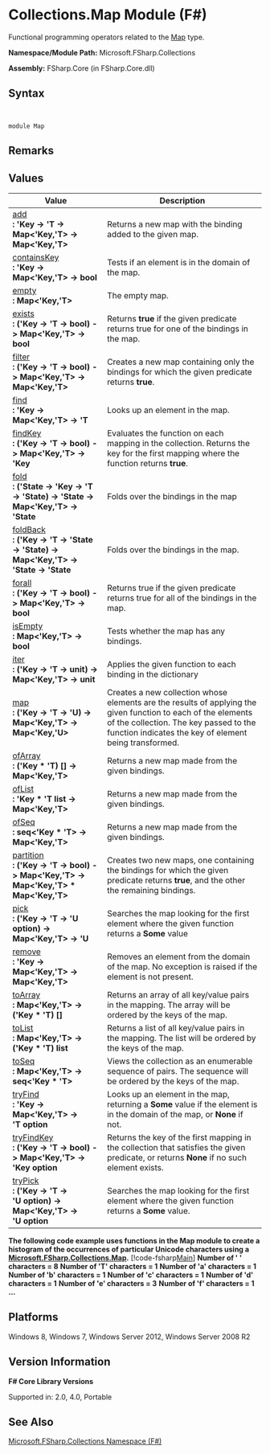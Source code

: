 # Collections.Map Module (F#)

Functional programming operators related to the [Map](http://msdn.microsoft.com/en-us/library/975316ea-55e3-4987-9994-90897ad45664) type.

**Namespace/Module Path:** Microsoft.FSharp.Collections

**Assembly:** FSharp.Core (in FSharp.Core.dll)


## Syntax


```


module Map

```



## Remarks

## Values


|Value|Description|
|-----|-----------|
|[add](http://msdn.microsoft.com/en-us/library/8cd69deb-e5c2-4e24-b63f-02b807d3e98d)<br />**: 'Key -&gt; 'T -&gt; Map&lt;'Key,'T&gt; -&gt; Map&lt;'Key,'T&gt;**|Returns a new map with the binding added to the given map.|
|[containsKey](http://msdn.microsoft.com/en-us/library/45364a26-984c-4cf8-844f-dad1121c012d)<br />**: 'Key -&gt; Map&lt;'Key,'T&gt; -&gt; bool**|Tests if an element is in the domain of the map.|
|[empty](http://msdn.microsoft.com/en-us/library/3b016bff-78fc-4439-ae8f-4d3eeecfa1c4)<br />**: Map&lt;'Key,'T&gt;**|The empty map.|
|[exists](http://msdn.microsoft.com/en-us/library/2f564fec-5be2-458c-877e-d90368d0e968)<br />**: ('Key -&gt; 'T -&gt; bool) -&gt; Map&lt;'Key,'T&gt; -&gt; bool**|Returns **true** if the given predicate returns true for one of the bindings in the map.|
|[filter](http://msdn.microsoft.com/en-us/library/2d678ca0-8ed9-42fa-8235-908c4b8208c3)<br />**: ('Key -&gt; 'T -&gt; bool) -&gt; Map&lt;'Key,'T&gt; -&gt; Map&lt;'Key,'T&gt;**|Creates a new map containing only the bindings for which the given predicate returns **true**.|
|[find](http://msdn.microsoft.com/en-us/library/fc984657-9e0f-4544-b7d1-da6572b5ae74)<br />**: 'Key -&gt; Map&lt;'Key,'T&gt; -&gt; 'T**|Looks up an element in the map.|
|[findKey](http://msdn.microsoft.com/en-us/library/34052cc7-a792-476a-8d66-1764493335e3)<br />**: ('Key -&gt; 'T -&gt; bool) -&gt; Map&lt;'Key,'T&gt; -&gt; 'Key**|Evaluates the function on each mapping in the collection. Returns the key for the first mapping where the function returns **true**.|
|[fold](http://msdn.microsoft.com/en-us/library/f7665840-e675-4762-9aa8-56a707fff1c1)<br />**: ('State -&gt; 'Key -&gt; 'T -&gt; 'State) -&gt; 'State -&gt; Map&lt;'Key,'T&gt; -&gt; 'State**|Folds over the bindings in the map|
|[foldBack](http://msdn.microsoft.com/en-us/library/c4b2dece-4d1c-42cd-8782-71f47a64e54f)<br />**: ('Key -&gt; 'T -&gt; 'State -&gt; 'State) -&gt; Map&lt;'Key,'T&gt; -&gt; 'State -&gt; 'State**|Folds over the bindings in the map.|
|[forall](http://msdn.microsoft.com/en-us/library/184ced53-597e-47e1-90d0-47926a81bf92)<br />**: ('Key -&gt; 'T -&gt; bool) -&gt; Map&lt;'Key,'T&gt; -&gt; bool**|Returns true if the given predicate returns true for all of the bindings in the map.|
|[isEmpty](http://msdn.microsoft.com/en-us/library/3e6efa6d-e028-48c9-bfc8-189d2e9b98c9)<br />**: Map&lt;'Key,'T&gt; -&gt; bool**|Tests whether the map has any bindings.|
|[iter](http://msdn.microsoft.com/en-us/library/63ba88a2-0d40-452b-8993-ec66e2ac978f)<br />**: ('Key -&gt; 'T -&gt; unit) -&gt; Map&lt;'Key,'T&gt; -&gt; unit**|Applies the given function to each binding in the dictionary|
|[map](http://msdn.microsoft.com/en-us/library/c47bdb4a-af6b-4317-8687-02379b81d4c9)<br />**: ('Key -&gt; 'T -&gt; 'U) -&gt; Map&lt;'Key,'T&gt; -&gt; Map&lt;'Key,'U&gt;**|Creates a new collection whose elements are the results of applying the given function to each of the elements of the collection. The key passed to the function indicates the key of element being transformed.|
|[ofArray](http://msdn.microsoft.com/en-us/library/614c77a4-2571-485c-b25d-9077bd1d2ab6)<br />**: ('Key &#42; 'T) [] -&gt; Map&lt;'Key,'T&gt;**|Returns a new map made from the given bindings.|
|[ofList](http://msdn.microsoft.com/en-us/library/baa7df23-d015-44b0-8f20-f4a3631dcc8f)<br />**: 'Key &#42; 'T list -&gt; Map&lt;'Key,'T&gt;**|Returns a new map made from the given bindings.|
|[ofSeq](http://msdn.microsoft.com/en-us/library/8449a3ef-b5a4-4731-904f-929c8efb1a2f)<br />**: seq&lt;'Key &#42; 'T&gt; -&gt; Map&lt;'Key,'T&gt;**|Returns a new map made from the given bindings.|
|[partition](http://msdn.microsoft.com/en-us/library/97896a64-ef03-43d2-9000-51cad86c2200)<br />**: ('Key -&gt; 'T -&gt; bool) -&gt; Map&lt;'Key,'T&gt; -&gt; Map&lt;'Key,'T&gt; &#42; Map&lt;'Key,'T&gt;**|Creates two new maps, one containing the bindings for which the given predicate returns **true**, and the other the remaining bindings.|
|[pick](http://msdn.microsoft.com/en-us/library/a7868ddd-13aa-443d-9ac0-e16205b77681)<br />**: ('Key -&gt; 'T -&gt; 'U option) -&gt; Map&lt;'Key,'T&gt; -&gt; 'U**|Searches the map looking for the first element where the given function returns a **Some** value|
|[remove](http://msdn.microsoft.com/en-us/library/fa512ed2-dce1-499d-b4c6-7d71d5c767e2)<br />**: 'Key -&gt; Map&lt;'Key,'T&gt; -&gt; Map&lt;'Key,'T&gt;**|Removes an element from the domain of the map. No exception is raised if the element is not present.|
|[toArray](http://msdn.microsoft.com/en-us/library/12e1b141-9aa1-4193-8fef-55a8d41bf7d7)<br />**: Map&lt;'Key,'T&gt; -&gt; ('Key &#42; 'T) []**|Returns an array of all key/value pairs in the mapping. The array will be ordered by the keys of the map.|
|[toList](http://msdn.microsoft.com/en-us/library/5aff0d8b-334e-4323-8dc3-fb705d85d396)<br />**: Map&lt;'Key,'T&gt; -&gt; ('Key &#42; 'T) list**|Returns a list of all key/value pairs in the mapping. The list will be ordered by the keys of the map.|
|[toSeq](http://msdn.microsoft.com/en-us/library/32646074-6c9b-4813-8b53-77317b950d8e)<br />**: Map&lt;'Key,'T&gt; -&gt; seq&lt;'Key &#42; 'T&gt;**|Views the collection as an enumerable sequence of pairs. The sequence will be ordered by the keys of the map.|
|[tryFind](http://msdn.microsoft.com/en-us/library/3e1b9f31-7584-4115-aaa6-442b71b21cc9)<br />**: 'Key -&gt; Map&lt;'Key,'T&gt; -&gt; 'T option**|Looks up an element in the map, returning a **Some** value if the element is in the domain of the map, or **None** if not.|
|[tryFindKey](http://msdn.microsoft.com/en-us/library/9356bc17-ebc7-4070-b58d-96275a791c5d)<br />**: ('Key -&gt; 'T -&gt; bool) -&gt; Map&lt;'Key,'T&gt; -&gt; 'Key option**|Returns the key of the first mapping in the collection that satisfies the given predicate, or returns **None** if no such element exists.|
|[tryPick](http://msdn.microsoft.com/en-us/library/71f66885-1aad-4363-9527-5f9856e6cee9)<br />**: ('Key -&gt; 'T -&gt; 'U option) -&gt; Map&lt;'Key,'T&gt; -&gt; 'U option**|Searches the map looking for the first element where the given function returns a **Some** value.|
**The following code example uses functions in the Map module to create a histogram of the occurrences of particular Unicode characters using a [Microsoft.FSharp.Collections.Map](http://msdn.microsoft.com/en-us/library/975316ea-55e3-4987-9994-90897ad45664).**
[!code-fsharp[Main](snippets/fssamples101/snippet2002.fs)]
**Number of ' ' characters = 8**
**Number of 'T' characters = 1**
**Number of 'a' characters = 1**
**Number of 'b' characters = 1**
**Number of 'c' characters = 1**
**Number of 'd' characters = 1**
**Number of 'e' characters = 3**
**Number of 'f' characters = 1**
**...**
## Platforms
Windows 8, Windows 7, Windows Server 2012, Windows Server 2008 R2


## Version Information
**F# Core Library Versions**

Supported in: 2.0, 4.0, Portable




## See Also
[Microsoft.FSharp.Collections Namespace &#40;F&#35;&#41;](Microsoft.FSharp.Collections-Namespace-%28FSharp%29.md)

